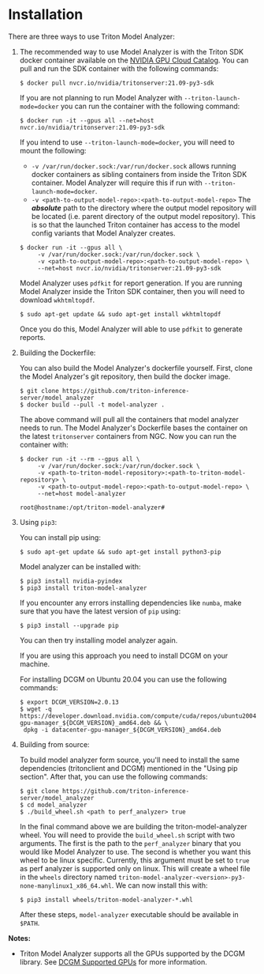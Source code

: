 <!--
Copyright (c) 2020, NVIDIA CORPORATION. All rights reserved.

Licensed under the Apache License, Version 2.0 (the "License");
you may not use this file except in compliance with the License.
You may obtain a copy of the License at

    http://www.apache.org/licenses/LICENSE-2.0

Unless required by applicable law or agreed to in writing, software
distributed under the License is distributed on an "AS IS" BASIS,
WITHOUT WARRANTIES OR CONDITIONS OF ANY KIND, either express or implied.
See the License for the specific language governing permissions and
limitations under the License.
-->

# Installation

There are three ways to use Triton Model Analyzer:

1. The recommended way to use Model Analyzer is with the Triton SDK docker
   container available on the [NVIDIA GPU Cloud
   Catalog](https://ngc.nvidia.com/catalog/containers/nvidia:tritonserver). You
   can pull and run the SDK container with the following commands:

   ```
   $ docker pull nvcr.io/nvidia/tritonserver:21.09-py3-sdk
   ```

   If you are not planning to run Model Analyzer with
   `--triton-launch-mode=docker` you can run the container with the following
   command:

   ```
   $ docker run -it --gpus all --net=host nvcr.io/nvidia/tritonserver:21.09-py3-sdk
   ```

   If you intend to use `--triton-launch-mode=docker`, you will need to mount
   the following: 
      * `-v /var/run/docker.sock:/var/run/docker.sock` allows running docker
        containers as sibling containers from inside the Triton SDK container.
        Model Analyzer will require this if run  with
        `--triton-launch-mode=docker`.
      * `-v <path-to-output-model-repo>:<path-to-output-model-repo>` The
        ***absolute*** path to the directory where the output model repository
        will be located (i.e. parent directory of the output model repository).
        This is so that the launched Triton container has access to the model
        config variants that Model Analyzer creates.

   ```
   $ docker run -it --gpus all \
        -v /var/run/docker.sock:/var/run/docker.sock \
        -v <path-to-output-model-repo>:<path-to-output-model-repo> \
        --net=host nvcr.io/nvidia/tritonserver:21.09-py3-sdk
   ```

   Model Analyzer uses `pdfkit` for report generation. If you are running Model
   Analyzer inside the Triton SDK container, then you will need to download
   `wkhtmltopdf`.

   ```
   $ sudo apt-get update && sudo apt-get install wkhtmltopdf
   ```

   Once you do this, Model Analyzer will able to use `pdfkit` to generate
   reports.

2. Building the Dockerfile:

   You can also build the Model Analyzer's dockerfile yourself. First, clone the
   Model Analyzer's git repository, then build the docker image.

   ```
   $ git clone https://github.com/triton-inference-server/model_analyzer
   $ docker build --pull -t model-analyzer .
   ```

   The above command will pull all the containers that model analyzer needs to
   run. The Model Analyzer's Dockerfile bases the container on the latest
   `tritonserver` containers from NGC. Now you can run the container with:

   ```
   $ docker run -it --rm --gpus all \
        -v /var/run/docker.sock:/var/run/docker.sock \
        -v <path-to-triton-model-repository>:<path-to-triton-model-repository> \
        -v <path-to-output-model-repo>:<path-to-output-model-repo> \
        --net=host model-analyzer

   root@hostname:/opt/triton-model-analyzer# 
   ```

3. Using `pip3`:

   You can install pip using:
   ```
   $ sudo apt-get update && sudo apt-get install python3-pip
   ```

   Model analyzer can be installed with: 
   ```
   $ pip3 install nvidia-pyindex
   $ pip3 install triton-model-analyzer
   ```

   If you encounter any errors installing dependencies like `numba`, make sure
   that you have the latest version of `pip` using:

   ```
   $ pip3 install --upgrade pip
   ```

   You can then try installing model analyzer again.

   If you are using this approach you need to install DCGM on your machine.

   For installing DCGM on Ubuntu 20.04 you can use the following commands:
   ```
   $ export DCGM_VERSION=2.0.13
   $ wget -q https://developer.download.nvidia.com/compute/cuda/repos/ubuntu2004/x86_64/datacenter-gpu-manager_${DCGM_VERSION}_amd64.deb && \
    dpkg -i datacenter-gpu-manager_${DCGM_VERSION}_amd64.deb
   ```

4. Building from source:

   To build model analyzer form source, you'll need to install the same
   dependencies (tritonclient and DCGM) mentioned in the "Using pip section".
   After that, you can use the following commands:

   ```
   $ git clone https://github.com/triton-inference-server/model_analyzer
   $ cd model_analyzer
   $ ./build_wheel.sh <path to perf_analyzer> true
   ```

   In the final command above we are building the triton-model-analyzer wheel.
   You will need to provide the `build_wheel.sh` script with two arguments. The
   first is the path to the `perf_analyzer` binary that you would like Model
   Analyzer to use. The second is whether you want this wheel to be linux
   specific. Currently, this argument must be set to `true` as perf analyzer is
   supported only on linux. This will create a wheel file in the `wheels`
   directory named
   `triton-model-analyzer-<version>-py3-none-manylinux1_x86_64.whl`. We can now
   install this with:

   ```
   $ pip3 install wheels/triton-model-analyzer-*.whl
   ```

   After these steps, `model-analyzer` executable should be available in
   `$PATH`.

**Notes:**
* Triton Model Analyzer supports all the GPUs supported by the DCGM library. See
  [DCGM Supported
  GPUs](https://docs.nvidia.com/datacenter/dcgm/latest/dcgm-user-guide/getting-started.html#supported-platforms)
  for more information.

